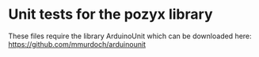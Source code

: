 # Unit tests for the pozyx library

These files require the library ArduinoUnit which can be downloaded here: https://github.com/mmurdoch/arduinounit

